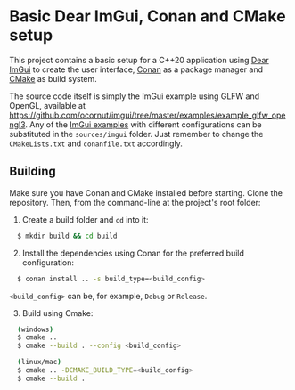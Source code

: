 # Basic Dear ImGui, Conan and CMake setup

This project contains a basic setup for a C++20 application using [Dear ImGui](https://github.com/ocornut/imgui) to create the user interface, [Conan](https://conan.io) as a package manager and [CMake](https://cmake.org/) as build system.

The source code itself is simply the ImGui example using GLFW and OpenGL, available at https://github.com/ocornut/imgui/tree/master/examples/example_glfw_opengl3.
Any of the [ImGui examples](https://github.com/ocornut/imgui/tree/master/examples) with different configurations can be substituted in the `sources/imgui` folder. Just remember to change the `CMakeLists.txt` and `conanfile.txt` accordingly.

## Building

Make sure you have Conan and CMake installed before starting.
Clone the repository. Then, from the command-line at the project's root folder:

1. Create a build folder and `cd` into it:
```bash
  $ mkdir build && cd build 
```

2. Install the dependencies using Conan for the preferred build configuration:
```bash
  $ conan install .. -s build_type=<build_config>
```
`<build_config>` can be, for example, `Debug` or `Release`.

3. Build using Cmake:
```bash
  (windows)
  $ cmake ..
  $ cmake --build . --config <build_config>

  (linux/mac)
  $ cmake .. -DCMAKE_BUILD_TYPE=<build_config>
  $ cmake --build .
```
